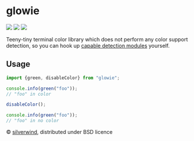 # glowie
[![](https://img.shields.io/npm/v/glowie.svg?style=flat)](https://www.npmjs.org/package/glowie) [![](https://img.shields.io/npm/dm/glowie.svg)](https://www.npmjs.org/package/glowie) [![](https://packagephobia.com/badge?p=glowie)](https://packagephobia.com/result?p=glowie)

Teeny-tiny terminal color library which does not perform any color support detection, so you can hook up [capable detection modules](https://github.com/chalk/supports-color) yourself.

## Usage
```js
import {green, disableColor} from "glowie";

console.info(green("foo"));
// "foo" in color

disableColor();

console.info(green("foo"));
// "foo" in no color
```

© [silverwind](https://github.com/silverwind), distributed under BSD licence
